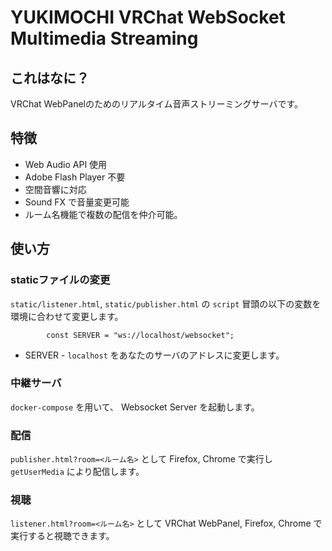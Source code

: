 # YUKIMOCHI VRChat WebSocket Multimedia Streaming

## これはなに？
VRChat WebPanelのためのリアルタイム音声ストリーミングサーバです。

## 特徴
 - Web Audio API 使用
 - Adobe Flash Player 不要
 - 空間音響に対応
 - Sound FX で音量変更可能
 - ルーム名機能で複数の配信を仲介可能。

## 使い方

### staticファイルの変更

`static/listener.html`, `static/publisher.html` の `script` 冒頭の以下の変数を環境に合わせて変更します。

````
        const SERVER = "ws://localhost/websocket";
````

 - SERVER - `localhost` をあなたのサーバのアドレスに変更します。

### 中継サーバ

`docker-compose` を用いて、 Websocket Server を起動します。

### 配信

`publisher.html?room=<ルーム名>` として Firefox, Chrome で実行し `getUserMedia` により配信します。

### 視聴

`listener.html?room=<ルーム名>` として VRChat WebPanel, Firefox, Chrome で実行すると視聴できます。
